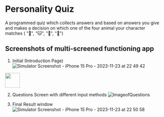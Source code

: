 # Personality Quiz
A programmed quiz which collects answers and based on answers you give and makes a decision on which one of the four animal your character matches ( "🐶",  "🐱", "🐰", "🐢")


## Screenshots of multi-screened functioning app

1) Initial (Introduction Page)
![Simulator Screenshot - iPhone 15 Pro - 2023-11-23 at 22 49 42](https://github.com/fev1n/personality-quiz/assets/132969492/056c8229-d57c-42f5-9624-6dd6a1c4cd84)
<img src="https://github.com/fev1n/personality-quiz/assets/132969492/056c8229-d57c-42f5-9624-6dd6a1c4cd84" width="48">

2) Questions Screen with different input methods
![ImageofQuestions](https://github.com/fev1n/personality-quiz/assets/132969492/3fb6ccb1-9042-475e-9c6b-d683d99d34b5)

3) Final Result window
![Simulator Screenshot - iPhone 15 Pro - 2023-11-23 at 22 50 58](https://github.com/fev1n/personality-quiz/assets/132969492/7a24585c-2d4f-4524-be7b-82bf90715969)



